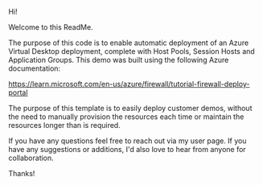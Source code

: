 Hi!

Welcome to this ReadMe.

The purpose of this code is to enable automatic deployment of an Azure Virtual Desktop deployment, complete with Host Pools, Session Hosts and Application Groups. This demo was built using the following Azure documentation:

https://learn.microsoft.com/en-us/azure/firewall/tutorial-firewall-deploy-portal

The purpose of this template is to easily deploy customer demos, without the need to manually provision the resources each time or maintain the resources longer than is required.

If you have any questions feel free to reach out via my user page. If you have any suggestions or additions, I'd also love to hear from anyone for collaboration.

Thanks!
